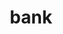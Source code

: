 ---
layout: smileys&emotion
title: bank
emoji: bank
permalink: 🏦.html
image: assets/img/3moji/bank.png
---